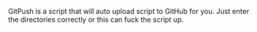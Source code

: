 GitPush is a script that will auto upload script to GitHub for you. Just enter the directories correctly or this can fuck the script up.